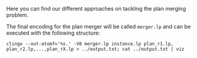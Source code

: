 Here you can find our different approaches on tackling the plan merging problem.

The final encoding for the plan merger will be called `merger.lp` and can be executed with the following structure:

`clingo --out-atomf='%s.' -V0 merger.lp instance.lp plan_r1.lp, plan_r2.lp,...,plan_rX.lp > ../output.txt; cat ../output.txt | viz`
